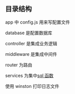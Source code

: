 ## 目录结构

app 中 config.js 用来写配置文件

database 是配置数据库

controller 是集成业务逻辑

middleware 是集成中间件

router 为路由

services 为集中[sql 函数](https://so.csdn.net/so/search?q=sql%E5%87%BD%E6%95%B0&spm=1001.2101.3001.7020)

使用 winston 打印日志文件
